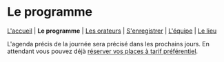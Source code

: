 # Le programme

[L'accueil](index.html) | **Le programme** | [Les orateurs](speakers.html) | [S'enregistrer](register.html) | [L'équipe](the-team.html) | [Le lieu](lieu.md)

L'agenda précis de la journée sera précisé dans les prochains jours. En attendant vous pouvez déjà [réserver vos places à tarif préférentiel](https://www.helloasso.com/associations/bjpc/evenements/paris-jug-s-java-day).
